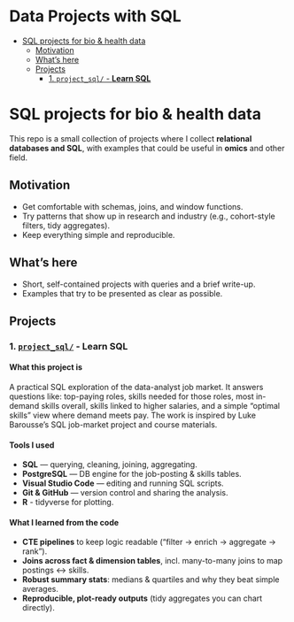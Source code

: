 # Data Projects with SQL


- [SQL projects for bio & health
  data](#sql-projects-for-bio--health-data)
  - [Motivation](#motivation)
  - [What’s here](#whats-here)
  - [Projects](#projects)
    - [1. `project_sql/` - **Learn SQL**](#1-project_sql---learn-sql)

# SQL projects for bio & health data

This repo is a small collection of projects where I collect **relational
databases and SQL**, with examples that could be useful in **omics** and
other field.

## Motivation

- Get comfortable with schemas, joins, and window functions.
- Try patterns that show up in research and industry (e.g., cohort-style
  filters, tidy aggregates).
- Keep everything simple and reproducible.

## What’s here

- Short, self-contained projects with queries and a brief write-up.
- Examples that try to be presented as clear as possible.

## Projects

### 1. [`project_sql/`](project_sql/) - **Learn SQL**

#### What this project is

A practical SQL exploration of the data-analyst job market. It answers
questions like: top-paying roles, skills needed for those roles, most
in-demand skills overall, skills linked to higher salaries, and a simple
“optimal skills” view where demand meets pay. The work is inspired by
Luke Barousse’s SQL job-market project and course materials.

#### Tools I used

- **SQL** — querying, cleaning, joining, aggregating.
- **PostgreSQL** — DB engine for the job-posting & skills tables.
- **Visual Studio Code** — editing and running SQL scripts.
- **Git & GitHub** — version control and sharing the analysis.
- **R** - tidyverse for plotting.

#### What I learned from the code

- **CTE pipelines** to keep logic readable (“filter → enrich → aggregate
  → rank”).
- **Joins across fact & dimension tables**, incl. many-to-many joins to
  map postings ↔ skills.
- **Robust summary stats**: medians & quartiles and why they beat simple
  averages.
- **Reproducible, plot-ready outputs** (tidy aggregates you can chart
  directly).

